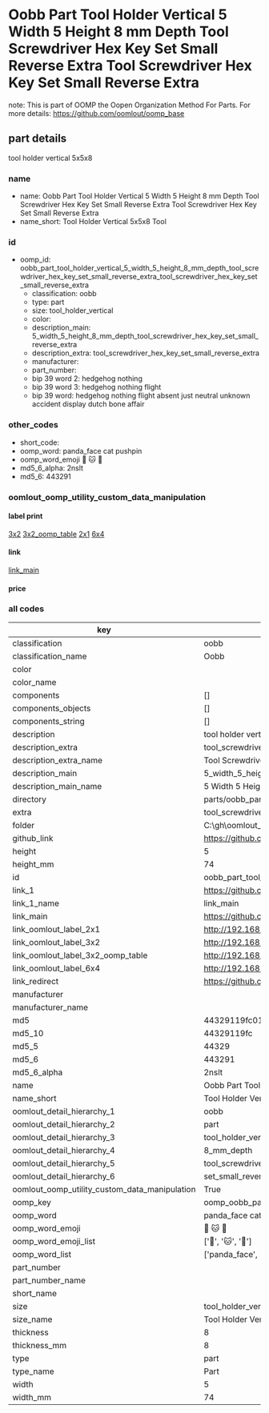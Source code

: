 # Oobb Part Tool Holder Vertical 5 Width 5 Height 8 mm Depth Tool Screwdriver Hex Key Set Small Reverse Extra Tool Screwdriver Hex Key Set Small Reverse Extra  

note: This is part of OOMP the Oopen Organization Method For Parts. For more details: https://github.com/oomlout/oomp_base

##  part details
  



tool holder vertical 5x5x8



### name
* name: Oobb Part Tool Holder Vertical 5 Width 5 Height 8 mm Depth Tool Screwdriver Hex Key Set Small Reverse Extra Tool Screwdriver Hex Key Set Small Reverse Extra
* name_short: Tool Holder Vertical 5x5x8 Tool
### id
* oomp_id: oobb_part_tool_holder_vertical_5_width_5_height_8_mm_depth_tool_screwdriver_hex_key_set_small_reverse_extra_tool_screwdriver_hex_key_set_small_reverse_extra
  * classification: oobb
  * type: part
  * size: tool_holder_vertical
  * color: 
  * description_main: 5_width_5_height_8_mm_depth_tool_screwdriver_hex_key_set_small_reverse_extra
  * description_extra: tool_screwdriver_hex_key_set_small_reverse_extra
  * manufacturer: 
  * part_number: 
  * bip 39 word 2: hedgehog nothing
  * bip 39 word 3: hedgehog nothing flight
  * bip 39 word: hedgehog nothing flight absent just neutral unknown accident display dutch bone affair

### other_codes
* short_code: 
* oomp_word: panda_face cat pushpin
* oomp_word_emoji :panda_face: :cat: :pushpin:
* md5_6_alpha: 2nslt
* md5_6: 443291






### oomlout_oomp_utility_custom_data_manipulation
#### label print
[3x2](http://192.168.1.245:1112/?label=oomp%202nslt)
[3x2_oomp_table](http://192.168.1.108:1112/?label=oomp%202nslt)
[2x1](http://192.168.1.242:1112/?label=oomp%202nslt)
[6x4](http://192.168.1.55:1112/?label=oomp%202nslt)    

#### link

[link_main](https://github.com/oomlout/oomlout_oobb_version_4_generated_parts/tree/main/navigation_oomp/oobb/part/tool_holder_vertical/5_width_5_height_8_mm_depth_tool_screwdriver_hex_key_set_small_reverse_extra/tool_screwdriver_hex_key_set_small_reverse_extra/part)                              

#### price







### all codes 
| key | value |  
| --- | --- |  
| classification | oobb |  
| classification_name | Oobb |  
| color |  |  
| color_name |  |  
| components | [] |  
| components_objects | [] |  
| components_string | [] |  
| description | tool holder vertical 5x5x8 |  
| description_extra | tool_screwdriver_hex_key_set_small_reverse_extra |  
| description_extra_name | Tool Screwdriver Hex Key Set Small Reverse Extra |  
| description_main | 5_width_5_height_8_mm_depth_tool_screwdriver_hex_key_set_small_reverse_extra |  
| description_main_name | 5 Width 5 Height 8 mm Depth Tool Screwdriver Hex Key Set Small Reverse Extra |  
| directory | parts/oobb_part_tool_holder_vertical_5_width_5_height_8_mm_depth_tool_screwdriver_hex_key_set_small_reverse_extra_tool_screwdriver_hex_key_set_small_reverse_extra |  
| extra | tool_screwdriver_hex_key_set_small_reverse |  
| folder | C:\gh\oomlout_oobb_version_4_generated_parts\parts\oobb_part_tool_holder_vertical_5_width_5_height_8_mm_depth_tool_screwdriver_hex_key_set_small_reverse_extra_tool_screwdriver_hex_key_set_small_reverse_extra |  
| github_link | https://github.com/oomlout/oomlout_oomp_part_src/tree/main/parts/oobb_part_tool_holder_vertical_5_width_5_height_8_mm_depth_tool_screwdriver_hex_key_set_small_reverse_extra_tool_screwdriver_hex_key_set_small_reverse_extra |  
| height | 5 |  
| height_mm | 74 |  
| id | oobb_part_tool_holder_vertical_5_width_5_height_8_mm_depth_tool_screwdriver_hex_key_set_small_reverse_extra_tool_screwdriver_hex_key_set_small_reverse_extra |  
| link_1 | https://github.com/oomlout/oomlout_oobb_version_4_generated_parts/tree/main/navigation_oomp/oobb/part/tool_holder_vertical/5_width_5_height_8_mm_depth_tool_screwdriver_hex_key_set_small_reverse_extra/tool_screwdriver_hex_key_set_small_reverse_extra/part |  
| link_1_name | link_main |  
| link_main | https://github.com/oomlout/oomlout_oobb_version_4_generated_parts/tree/main/navigation_oomp/oobb/part/tool_holder_vertical/5_width_5_height_8_mm_depth_tool_screwdriver_hex_key_set_small_reverse_extra/tool_screwdriver_hex_key_set_small_reverse_extra/part |  
| link_oomlout_label_2x1 | http://192.168.1.242:1112/?label=oomp%202nslt |  
| link_oomlout_label_3x2 | http://192.168.1.245:1112/?label=oomp%202nslt |  
| link_oomlout_label_3x2_oomp_table | http://192.168.1.108:1112/?label=oomp%202nslt |  
| link_oomlout_label_6x4 | http://192.168.1.55:1112/?label=oomp%202nslt |  
| link_redirect | https://github.com/oomlout/oomlout_oobb_version_4_generated_parts/tree/main/parts/oobb_tool_holder_vertical_05_05_08_ex_tool_screwdriver_hex_key_set_small_reverse |  
| manufacturer |  |  
| manufacturer_name |  |  
| md5 | 44329119fc017dbe53bcb00ab1e5b354 |  
| md5_10 | 44329119fc |  
| md5_5 | 44329 |  
| md5_6 | 443291 |  
| md5_6_alpha | 2nslt |  
| name | Oobb Part Tool Holder Vertical 5 Width 5 Height 8 mm Depth Tool Screwdriver Hex Key Set Small Reverse Extra Tool Screwdriver Hex Key Set Small Reverse Extra |  
| name_short | Tool Holder Vertical 5x5x8 Tool |  
| oomlout_detail_hierarchy_1 | oobb |  
| oomlout_detail_hierarchy_2 | part |  
| oomlout_detail_hierarchy_3 | tool_holder_vertical |  
| oomlout_detail_hierarchy_4 | 8_mm_depth |  
| oomlout_detail_hierarchy_5 | tool_screwdriver_hex_key |  
| oomlout_detail_hierarchy_6 | set_small_reverse_extra |  
| oomlout_oomp_utility_custom_data_manipulation | True |  
| oomp_key | oomp_oobb_part_tool_holder_vertical_5_width_5_height_8_mm_depth_tool_screwdriver_hex_key_set_small_reverse_extra_tool_screwdriver_hex_key_set_small_reverse_extra |  
| oomp_word | panda_face cat pushpin |  
| oomp_word_emoji | :panda_face: :cat: :pushpin: |  
| oomp_word_emoji_list | [':panda_face:', ':cat:', ':pushpin:'] |  
| oomp_word_list | ['panda_face', 'cat', 'pushpin'] |  
| part_number |  |  
| part_number_name |  |  
| short_name |  |  
| size | tool_holder_vertical |  
| size_name | Tool Holder Vertical |  
| thickness | 8 |  
| thickness_mm | 8 |  
| type | part |  
| type_name | Part |  
| width | 5 |  
| width_mm | 74 |  
